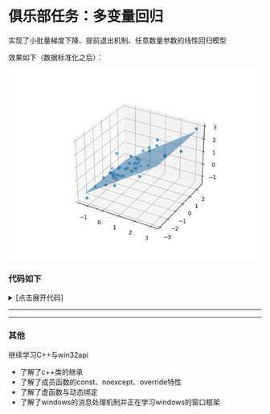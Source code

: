 # 俱乐部任务：多变量回归

实现了小批量梯度下降、提前退出机制、任意数量参数的线性回归模型

效果如下（数据标准化之后）：

![](image.png)

### 代码如下
<details>
  <summary>[点击展开代码] </summary>

    import pandas as pd
    import numpy as np
    import matplotlib.pyplot as plt
    from mpl_toolkits.mplot3d import Axes3D
    fpath = "C:/Users/15726/Desktop/JNAIC/8th/ex1data2.txt"
    datas = pd.read_csv(fpath,sep=",",header=None,names=['squares','rooms','prices'])

    class model:
        def __init__(self,num_of_w):
            self.w = np.random.randn(num_of_w,1)
            self.b = 1
            self.predict = np.array(0)
            self.prelos = 10
            self.los = 10
            self.delta_los = 1
        def forward(self,inputs):
            self.predict = np.dot(inputs, self.w) + self.b

        def backward_and_get_deltaLos(self,prices,a):
            error = prices - self.predict
            adjust_w = (error * inputs * a).mean(axis = 0) #J = (w1*s + w2*r +b - y)^2
            self.w += adjust_w[np.newaxis,:].T
            self.b += error.mean(axis = 0)

            self.prelos = self.los
            self.los = (error*error).mean()
            self.delta_los = self.prelos - self.los

        def train(self,inputs,rights,a):
            self.forward(inputs)
            self.backward_and_get_deltaLos(rights,a)
        def losSmallEnough(self,lim):
            if self.delta_los < lim:
                return True


    datas['squares'] = (datas['squares'] - datas['squares'].mean())/datas['squares'].std()
    datas['rooms'] = (datas['rooms'] - datas['rooms'].mean()) / datas['rooms'].std()
    datas['prices'] = (datas['prices'] - datas['prices'].mean()) / datas['prices'].std()

    model_2param = model(2)

    batch = 5
    a = 0.001
    lim = 0.0000001

    datasize = len(datas['squares'])
    inputsdata = np.zeros((2 * datasize,2))
    inputsdata[:datasize,0] = datas['squares']
    inputsdata[datasize:,0] = datas['squares']
    inputsdata[:datasize,1] = datas['rooms']
    inputsdata[datasize:,1] = datas['rooms']

    prices = np.zeros((2 * datasize,1))
    prices[:datasize,0] = datas['prices']
    prices[datasize:,0] = datas['prices']

    for e in range(1000):
        for i in range(0,datasize,batch):
            inputs = inputsdata[i:i+batch,:]
            rights = prices[i:i+batch,:]
            model_2param.train(inputs,rights,a)
        if model_2param.losSmallEnough(lim):
            break

    fig = plt.figure()
    pic = fig.add_subplot(111,projection = '3d')
    pic.scatter(datas['squares'],datas['rooms'],datas['prices'])

    w1 = model_2param.w[0,0]
    w2 = model_2param.w[1,0]

    x = np.linspace(min(datas['squares']), max(datas['squares']), 10)
    y = np.linspace(min(datas['rooms']), max(datas['rooms']), 10)
    x, y = np.meshgrid(x, y)
    z = w1 * x + w2 * y + model_2param.b
    pic.plot_surface(x, y, z, alpha=0.5)

    plt.savefig('C:/Users/15726/Desktop/JNAIC/周报/第八周周报/image.png')
    plt.show()


</details>

-----



-----


### 其他
继续学习C++与win32api

 - 了解了c++类的继承
 - 了解了成员函数的const、noexcept、override特性
 - 了解了虚函数与动态绑定
 - 了解了windows的消息处理机制并正在学习windows的窗口框架
